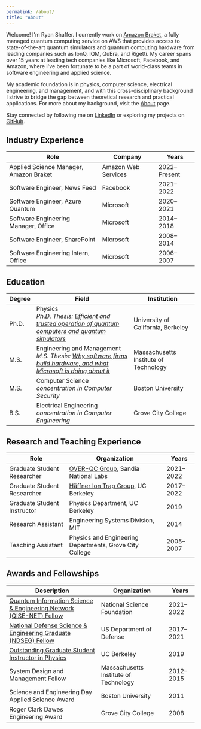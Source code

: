 ```yaml
---
permalink: /about/
title: "About"
---
```


Welcome! I'm Ryan Shaffer. I currently work on [Amazon Braket](https://aws.amazon.com/braket/), a fully managed quantum computing service on AWS that provides access to state-of-the-art quantum simulators and quantum computing hardware from leading companies such as IonQ, IQM, QuEra, and Rigetti. My career spans over 15 years at leading tech companies like Microsoft, Facebook, and Amazon, where I've been fortunate to be a part of world-class teams in software engineering and applied science.

My academic foundation is in physics, computer science, electrical engineering, and management, and with this cross-disciplinary background I strive to bridge the gap between theoretical research and practical applications. For more about my background, visit the [About](./about.md) page.

Stay connected by following me on [LinkedIn](https://www.linkedin.com/in/rmshaffer) or exploring my projects on [GitHub](https://github.com/rmshaffer).

## Industry Experience

| **Role**                          | **Company**       | **Years**       |
|-----------------------------------|------------------------|-----------------|
| Applied Science Manager, Amazon Braket           | Amazon Web Services                | 2022–Present   |
| Software Engineer, News Feed                 | Facebook              | 2021–2022      |
| Software Engineer, Azure Quantum         | Microsoft             | 2020–2021      |
| Software Engineering Manager, Office         | Microsoft             | 2014–2018      |
| Software Engineer, SharePoint         | Microsoft             | 2008–2014      |
| Software Engineering Intern, Office         | Microsoft             | 2006–2007      |

## Education

| **Degree**                        | **Field**                     | **Institution**                     |
|-----------------------------------|-------------------------------|-------------------------------------|
| Ph.D.                             | Physics<br/>*Ph.D. Thesis: [Efficient and trusted operation of quantum computers and quantum simulators](https://ions.berkeley.edu/publications/Shaffer_Thesis.pdf)*                       | University of California, Berkeley |
| M.S.                              | Engineering and Management<br/>*M.S. Thesis: [Why software firms build hardware, and what Microsoft is doing about it](https://dspace.mit.edu/bitstream/handle/1721.1/100312/932078071-MIT.pdf)*    | Massachusetts Institute of Technology |
| M.S.                              | Computer Science<br/>*concentration in Computer Security*             | Boston University                  |
| B.S.                              | Electrical Engineering<br/>*concentration in Computer Engineering*        | Grove City College                 |

## Research and Teaching Experience

| **Role**                          | **Organization**                                      | **Years**       |
|-----------------------------------|------------------------------------------------------|-----------------|
| Graduate Student Researcher  | [OVER-QC Group](https://overqc.sandia.gov/), Sandia National Labs | 2021–2022      |
| Graduate Student Researcher       | [Häffner Ion Trap Group](https://ions.berkeley.edu/), UC Berkeley | 2017–2022      |
| Graduate Student Instructor       | Physics Department, UC Berkeley                     | 2019            |
| Research Assistant                | Engineering Systems Division, MIT                   | 2014            |
| Teaching Assistant                | Physics and Engineering Departments, Grove City College | 2005–2007      |

## Awards and Fellowships

| **Description**                                                                 | **Organization**                                      | **Years**       |
|---------------------------------------------------------------------------|------------------------------------------------------|-----------------|
| [Quantum Information Science & Engineering Network (QISE-NET) Fellow](https://qisenet.uchicago.edu/) | National Science Foundation                          | 2021–2022      |
| [National Defense Science & Engineering Graduate (NDSEG) Fellow](https://ndseg.org/) | US Department of Defense                                | 2017–2021      |
| [Outstanding Graduate Student Instructor in Physics](https://gsi.berkeley.edu/programs-services/award-programs/ogsi/ogsi-2020/)                       | UC Berkeley                                          | 2019            |
| System Design and Management Fellow                                      | Massachusetts Institute of Technology               | 2012–2015      |
| Science and Engineering Day Applied Science Award                        | Boston University                                    | 2011            |
| Roger Clark Dawes Engineering Award                                      | Grove City College                                   | 2008            |
